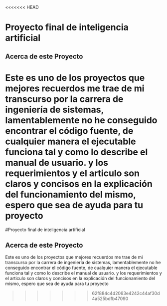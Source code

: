 <<<<<<< HEAD
# Proyecto final de inteligencia artificial
## Acerca de este Proyecto
Este es uno de los proyectos que mejores recuerdos me trae de mi transcurso por la carrera de ingeniería de sistemas, lamentablemente no he conseguido encontrar el código fuente, de cualquier manera el ejecutable funciona tal y como lo describe el manual de usuario. y los requerimientos y el articulo son claros y concisos en la explicación del funcionamiento del mismo, espero que sea de ayuda para tu proyecto
=======
#Proyecto final de inteligencia artificial
## Acerca de este Proyecto
Este es uno de los proyectos que mejores recuerdos me trae de mi transcurso por la carrera de ingeniería de sistemas, lamentablemente no he conseguido encontrar el código fuente, de cualquier manera el ejecutable funciona tal y como lo describe el manual de usuario. y los requerimientos y el articulo son claros y concisos en la explicación del funcionamiento del mismo, espero que sea de ayuda para tu proyecto 
>>>>>>> 62f884c4d2063e4242c44af30d4a525bdfb47090
